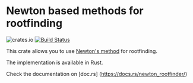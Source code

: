 Newton based methods for rootfinding
========================================================

![crates.io](https://img.shields.io/crates/v/newton_rootfinder.svg)
[![Build Status](https://travis-ci.com/Nateckert/newton_rootfinder.svg?branch=master)](https://travis-ci.com/Nateckert/newton_rootfinder)

This crate allows you to use [Newton's method](https://en.wikipedia.org/wiki/Newton%27s_method) for rootfinding.

The implementation is available in Rust.


Check the documentation on [doc.rs] (https://docs.rs/newton_rootfinder/)
